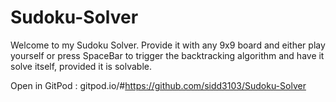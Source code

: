 # Sudoku-Solver

Welcome to my Sudoku Solver. Provide it with any 9x9 board and either play yourself or press SpaceBar to trigger the backtracking algorithm and have it solve itself, provided it is solvable.

Open in GitPod : 
gitpod.io/#https://github.com/sidd3103/Sudoku-Solver
